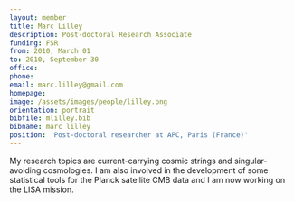 ```yaml
---
layout: member
title: Marc Lilley
description: Post-doctoral Research Associate
funding: FSR
from: 2010, March 01
to: 2010, September 30
office:
phone:
email: marc.lilley@gmail.com
homepage:
image: /assets/images/people/lilley.png
orientation: portrait
bibfile: mlilley.bib
bibname: marc lilley
position: 'Post-doctoral researcher at APC, Paris (France)'
---
```


My research topics are current-carrying cosmic strings and
singular-avoiding cosmologies. I am also involved in the development
of some statistical tools for the Planck satellite CMB data and I am
now working on the LISA mission.
